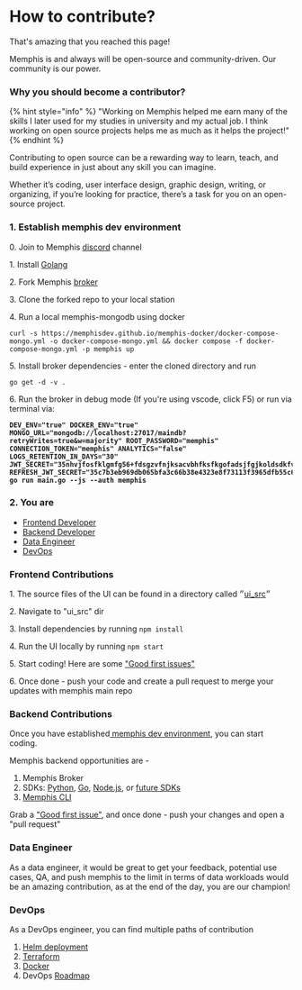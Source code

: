 # How to contribute?

That's amazing that you reached this page!

Memphis is and always will be open-source and community-driven. Our community is our power.

### Why you should become a contributor?

{% hint style="info" %}
"Working on Memphis helped me earn many of the skills I later used for my studies in university and my actual job. I think working on open source projects helps me as much as it helps the project!"
{% endhint %}

Contributing to open source can be a rewarding way to learn, teach, and build experience in just about any skill you can imagine.

Whether it’s coding, user interface design, graphic design, writing, or organizing, if you’re looking for practice, there’s a task for you on an open-source project.

### 1. Establish memphis dev environment

&#x20; 0\. Join to Memphis [discord](https://discord.gg/WZpysvAeTf) channel

&#x20; 1\. Install [Golang](https://go.dev/doc/install)

&#x20; 2\. Fork Memphis [broker](https://github.com/memphisdev/memphis-broker)

&#x20; 3\. Clone the forked repo to your local station

&#x20; 4\. Run a local memphis-mongodb using docker

```
curl -s https://memphisdev.github.io/memphis-docker/docker-compose-mongo.yml -o docker-compose-mongo.yml && docker compose -f docker-compose-mongo.yml -p memphis up
```

&#x20; 5\. Install broker dependencies - enter the cloned directory and run

```
go get -d -v .
```

&#x20; 6\. Run the broker in debug mode (If you're using vscode, click F5) or run via terminal via:

<pre><code><strong>DEV_ENV="true" DOCKER_ENV="true" MONGO_URL="mongodb://localhost:27017/maindb?retryWrites=true&#x26;w=majority" ROOT_PASSWORD="memphis" CONNECTION_TOKEN="memphis" ANALYTICS="false" LOGS_RETENTION_IN_DAYS="30" JWT_SECRET="35nhvjfosfklgmfg56+fdsgzvfnjksacvbhfksfkgofadsjfgjkoldsdkfvpl'jbgio;dfsjgkl;'XZFVMifobd;dlgjv[sfvjmiodfkvs2fh;fhk44gfdhksdkfdffk" REFRESH_JWT_SECRET="35c7b3eb969db065bfa3c66b38e4323e8f73113f3965dfb55c6bc585dcb0ba62bd399e2588fdc8f709ae0b63fb24be32590f134506ca1d7a4314339f11b8045a" go run main.go --js --auth memphis</strong></code></pre>

### 2. You are

* [Frontend Developer](how-to-contribute.md#frontend-contributions)
* [Backend Developer](how-to-contribute.md#backend-contributions)
* [Data Engineer](how-to-contribute.md#data-engineer)
* [DevOps](how-to-contribute.md#devops)

### Frontend Contributions

&#x20; 1\. The source files of the UI can be found in a directory called ״[ui\_src](https://github.com/memphisdev/memphis-broker/tree/master/ui\_src)״

&#x20; 2\. Navigate to "ui\_src" dir

&#x20; 3\. Install dependencies by running `npm install`

&#x20; 4\. Run the UI locally by running `npm start`

&#x20; 5\. Start coding! Here are some ["Good first issues"](https://github.com/memphisdev/memphis-broker/issues?q=is%3Aissue+is%3Aopen+label%3A%22good+first+issue%22)

&#x20; 6\. Once done - push your code and create a pull request to merge your updates with memphis main repo

### Backend Contributions

Once you have established[ memphis dev environment](how-to-contribute.md#1.-establish-memphis-dev-environment), you can start coding.

Memphis backend opportunities are -&#x20;

1. Memphis Broker
2. SDKs: [Python](https://github.com/memphisdev/memphis.py), [Go](https://github.com/memphisdev/memphis.go), [Node.js](https://github.com/memphisdev/memphis.js), or [future SDKs](https://github.com/orgs/memphisdev/projects/2/views/1?filterQuery=label%3A%22epic%3A+sdk%22)
3. [Memphis CLI](https://github.com/memphisdev/memphis-cli)

Grab a ["Good first issue"](https://github.com/memphisdev/memphis-broker/issues?q=is%3Aissue+is%3Aopen+label%3A%22good+first+issue%22), and once done - push your changes and open a "pull request"

### Data Engineer

As a data engineer, it would be great to get your feedback, potential use cases, QA, and push memphis to the limit in terms of data workloads would be an amazing contribution, as at the end of the day, you are our champion!

### DevOps

As a DevOps engineer, you can find multiple paths of contribution

1. [Helm deployment](https://github.com/memphisdev/memphis-k8s)
2. [Terraform](https://github.com/memphisdev/memphis-terraform)&#x20;
3. [Docker](https://github.com/memphisdev/memphis-docker)
4. DevOps [Roadmap](https://github.com/orgs/memphisdev/projects/2/views/1?filterQuery=label%3A%22epic%3A+deployment%22)
